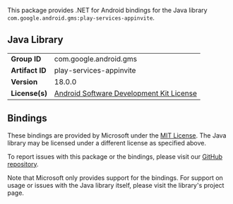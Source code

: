 This package provides .NET for Android bindings for the Java library `com.google.android.gms:play-services-appinvite`.

## Java Library

| | |
|-|-|
| **Group ID** | com.google.android.gms |
| **Artifact ID** | play-services-appinvite |
| **Version** | 18.0.0 |
| **License(s)** | [Android Software Development Kit License](https://developer.android.com/studio/terms.html) |

## Bindings

These bindings are provided by Microsoft under the [MIT License](https://opensource.org/licenses/MIT). The Java
library may be licensed under a different license as specified above.

To report issues with this package or the bindings, please visit our [GitHub repository](https://aka.ms/android-libraries).

Note that Microsoft only provides support for the bindings. For support on
usage or issues with the Java library itself, please visit the library's project page.
